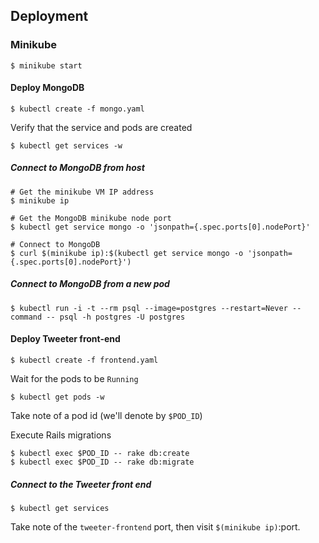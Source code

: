## Deployment

### Minikube

```
$ minikube start
```

#### Deploy MongoDB

```
$ kubectl create -f mongo.yaml
```

Verify that the service and pods are created

```
$ kubectl get services -w
```

##### Connect to MongoDB from host

```
# Get the minikube VM IP address
$ minikube ip

# Get the MongoDB minikube node port
$ kubectl get service mongo -o 'jsonpath={.spec.ports[0].nodePort}'

# Connect to MongoDB
$ curl $(minikube ip):$(kubectl get service mongo -o 'jsonpath={.spec.ports[0].nodePort}')
```

##### Connect to MongoDB from a new pod

```
$ kubectl run -i -t --rm psql --image=postgres --restart=Never --command -- psql -h postgres -U postgres
```

#### Deploy Tweeter front-end

```
$ kubectl create -f frontend.yaml
```

Wait for the pods to be `Running`

```
$ kubectl get pods -w
```

Take note of a pod id (we'll denote by `$POD_ID`)

Execute Rails migrations

```
$ kubectl exec $POD_ID -- rake db:create
$ kubectl exec $POD_ID -- rake db:migrate
```

##### Connect to the Tweeter front end

```
$ kubectl get services
```

Take note of the `tweeter-frontend` port, then visit `$(minikube ip)`:port.
